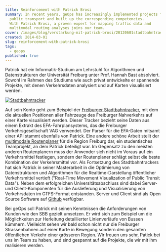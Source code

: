 ```yaml
---
title: Reinforcement with Patrick Brosi
summary: In recent years, geOps has increasingly implemented projects for the
  public transport and built up the corresponding competencies.
  With Patrick Brosi, a proven expert for mapping traffic data and
  multimodal routing analyses joins our team.
cover: /images/blog/verstarkung-mit-patrick-brosi/20120601stadtbahntracker03.jpg
created: 2014-03-01
slug: reinforcement-with-patrick-brosi
tags:
  - geops
published: true
---
```


Patrick hat ein Informatik-Studium am Lehrstuhl für Algorithmen und Datenstrukturen der Universität Freiburg unter Prof. Hannah Bast absolviert. Sowohl im Rahmen des Studiums wie auch privat entwickelte er spannende Projekte, mit denen Verkehrsdaten analysiert und auf Karten visualisiert werden.

[![Stadtbahntracker](/images/blog/verstarkung-mit-patrick-brosi/20120601stadtbahntracker03.jpg)](http://tracker.patrickbrosi.de/freiburg)

Auf sein Konto geht zum Beispiel der [Freiburger Stadtbahntracker](http://tracker.patrickbrosi.de/freiburg), mit dem die aktuellen Positionen aller Fahrzeuge des Freiburger Nahverkehrs auf einer Karte visualisiert werden. Dieser Tracker bezieht seine Daten aus einem Extrakt des EFA-Fahrplansystems, das die Freiburger Verkehrsgesellschaft VAG verwendet. Der Parser für die EFA-Daten mitsamt einer API stammt ebenfalls von Patrick. Eine andere schöne Arbeit stellt der [multimodale Routenplaner](http://panarea.informatik.uni-freiburg.de/routeplanner/) für die Region Freiburg dar, ein studentisches Teamprojekt, an dem Patrick beteiligt war. Im Gegensatz zu den meisten anderen Routenplanern muss der Anwender sich nicht im Voraus auf ein Verkehrsmittel festlegen, sondern der Routenplaner schlägt selbst die beste Kombination der Verkehrsmittel vor. Als Fortsetzung des Stadtbahntrackers hat sich Patrick in seiner Masterarbeit in die Optimierung von Datenstrukturen und Algorithmen für die Realtime-Darstellung öffentlicher Verkehrsmittel vertieft ("Real-Time Movement Visualization of Public Transit Data"). Neben dem erfolgreichen Universitätsabschluss sind dabei Server- und Client-Komponenten für die Auslieferung und Visualisierung von Verkehrsdaten im GTFS-Format entstanden. Server und Client sind als Open Source Software auf [Github](https://github.com/patrickbr) verfügbar.

Bei geOps soll Patrick mit seinen Kenntnissen die Anforderungen von Kunden wie den SBB gezielt umsetzen. Er wird sich zum Beispiel um die Möglichkeiten zur Herleitung detaillierter Linienverläufe von Bussen kümmern. Vielleicht sehen wir bald schon nicht nur die Freiburger Strassenbahnen auf einer Karte in Bewegung sondern den gesamten öffentlichen Verkehr einer grösseren Region. Wir freuen uns sehr, Patick bei uns im Team zu haben, und sind gespannt auf die Projekte, die wir mit ihm realisieren werden.
